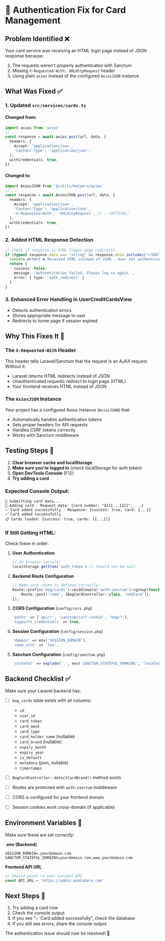 # 🔧 Authentication Fix for Card Management

## Problem Identified ❌
Your card service was receiving an HTML login page instead of JSON response because:
1. The requests weren't properly authenticated with Sanctum
2. Missing `X-Requested-With: XMLHttpRequest` header
3. Using plain `axios` instead of the configured `AxiosJSON` instance

## What Was Fixed ✅

### 1. **Updated `src/services/cards.ts`**

#### Changed from:
```typescript
import axios from 'axios'
// ...
const response = await axios.post(url, data, {
  headers: {
    Accept: 'application/json',
    'Content-Type': 'application/json',
  },
  withCredentials: true,
})
```

#### Changed to:
```typescript
import AxiosJSON from '@/utils/helpers/axios'
// ...
const response = await AxiosJSON.post(url, data, {
  headers: {
    Accept: 'application/json',
    'Content-Type': 'application/json',
    'X-Requested-With': 'XMLHttpRequest', // ✅ CRITICAL!
  },
  withCredentials: true,
})
```

### 2. **Added HTML Response Detection**
```typescript
// Check if response is HTML (login page redirect)
if (typeof response.data === 'string' && response.data.includes('<!DOCTYPE html>')) {
  console.error('❌ Received HTML instead of JSON - User not authenticated')
  return {
    success: false,
    message: 'Authentication failed. Please log in again.',
    error: { type: 'auth_redirect' }
  }
}
```

### 3. **Enhanced Error Handling in UserCreditCardsView**
- Detects authentication errors
- Shows appropriate message to user
- Redirects to home page if session expired

## Why This Fixes It 🎯

### The `X-Requested-With` Header
This header tells Laravel/Sanctum that the request is an AJAX request. Without it:
- Laravel returns HTML redirects instead of JSON
- Unauthenticated requests redirect to login page (HTML)
- Your frontend receives HTML instead of JSON

### The `AxiosJSON` Instance
Your project has a configured Axios instance (`AxiosJSON`) that:
- Automatically handles authentication tokens
- Sets proper headers for API requests
- Handles CSRF tokens correctly
- Works with Sanctum middleware

## Testing Steps 🧪

1. **Clear browser cache and localStorage**
2. **Make sure you're logged in** (check localStorage for auth token)
3. **Open DevTools Console** (F12)
4. **Try adding a card**

### Expected Console Output:
```
🔵 Submitting card data...
🔵 Adding card - Request data: {card_number: "4111...1111", ...}
✅ Card added successfully - Response: {success: true, card: {...}}
✅ Card added successfully
📋 Cards loaded: {success: true, cards: [{...}]}
```

### If Still Getting HTML:
Check these in order:

1. **User Authentication**
   ```javascript
   // In browser console:
   localStorage.getItem('auth_token') // Should not be null
   ```

2. **Backend Route Configuration**
   ```php
   // Make sure route is defined correctly:
   Route::prefix('bog/cards')->middleware('auth:sanctum')->group(function () {
       Route::post('/add', [BogCardController::class, 'addCard']);
   });
   ```

3. **CORS Configuration** (`config/cors.php`)
   ```php
   'paths' => ['api/*', 'sanctum/csrf-cookie', 'bog/*'],
   'supports_credentials' => true,
   ```

4. **Session Configuration** (`config/session.php`)
   ```php
   'domain' => env('SESSION_DOMAIN'),
   'same_site' => 'lax',
   ```

5. **Sanctum Configuration** (`config/sanctum.php`)
   ```php
   'stateful' => explode(',', env('SANCTUM_STATEFUL_DOMAINS', 'localhost,127.0.0.1')),
   ```

## Backend Checklist ✅

Make sure your Laravel backend has:

- [ ] `bog_cards` table exists with all columns:
  - `id`
  - `user_id`
  - `card_token`
  - `card_mask`
  - `card_type`
  - `card_holder_name` (nullable)
  - `card_brand` (nullable)
  - `expiry_month`
  - `expiry_year`
  - `is_default`
  - `metadata` (json, nullable)
  - `timestamps`

- [ ] `BogCardController::detectCardBrand()` method exists

- [ ] Routes are protected with `auth:sanctum` middleware

- [ ] CORS is configured for your frontend domain

- [ ] Session cookies work cross-domain (if applicable)

## Environment Variables 🔧

Make sure these are set correctly:

**.env (Backend)**
```env
SESSION_DOMAIN=.yourdomain.com
SANCTUM_STATEFUL_DOMAINS=yourdomain.com,www.yourdomain.com
```

**Frontend API URL**
```typescript
// Should point to your Laravel API
const API_URL = 'https://admin.momtabare.com'
```

## Next Steps 📝

1. Try adding a card now
2. Check the console output
3. If you see "✅ Card added successfully", check the database
4. If you still see errors, share the console output

The authentication issue should now be resolved! 🎉
